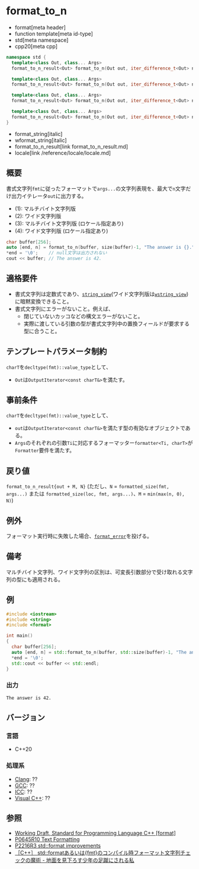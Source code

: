 # format_to_n

* format[meta header]
* function template[meta id-type]
* std[meta namespace]
* cpp20[meta cpp]

```cpp
namespace std {
  template<class Out, class... Args>
  format_to_n_result<Out> format_to_n(Out out, iter_difference_t<Out> n, format_string<Args...> fmt, const Args&... args); // (1)

  template<class Out, class... Args>
  format_to_n_result<Out> format_to_n(Out out, iter_difference_t<Out> n, wformat_string<Args...> fmt, const Args&... args); // (2)

  template<class Out, class... Args>
  format_to_n_result<Out> format_to_n(Out out, iter_difference_t<Out> n, const locale& loc, format_string<Args...> fmt, const Args&... args); // (3)

  template<class Out, class... Args>
  format_to_n_result<Out> format_to_n(Out out, iter_difference_t<Out> n, const locale& loc, wformat_string<Args...> fmt, const Args&... args); // (4)
}
```
* format_string[italic]
* wformat_string[italic]
* format_to_n_result[link format_to_n_result.md]
* locale[link /reference/locale/locale.md]

## 概要

書式文字列`fmt`に従ったフォーマットで`args...`の文字列表現を、最大で`n`文字だけ出力イテレータ`out`に出力する。

* (1): マルチバイト文字列版
* (2): ワイド文字列版
* (3): マルチバイト文字列版 (ロケール指定あり)
* (4): ワイド文字列版 (ロケール指定あり)

```cpp
char buffer[256];
auto [end, n] = format_to_n(buffer, size(buffer)-1, "The answer is {}.", 42);
*end = '\0';    // null文字は出力されない
cout << buffer; // The answer is 42.
```

## 適格要件

* 書式文字列は定数式であり、[`string_view`](/reference/string_view/basic_string_view.md)(ワイド文字列版は[`wstring_view`](/reference/string_view/basic_string_view.md))に暗黙変換できること。
* 書式文字列にエラーがないこと。例えば、
    * 閉じていないカッコなどの構文エラーがないこと。
    * 実際に渡している引数の型が書式文字列中の置換フィールドが要求する型に合うこと。

## テンプレートパラメータ制約

`charT`を`decltype(fmt)::value_type`として、

* `Out`は`OutputIterator<const charT&>`を満たす。

## 事前条件

`charT`を`decltype(fmt)::value_type`として、

* `out`は`OutputIterator<const charT&>`を満たす型の有効なオブジェクトである。
* `Args`のそれぞれの引数`Ti`に対応するフォーマッター`formatter<Ti, charT>`が`Formatter`要件を満たす。

## 戻り値

`format_to_n_result{out + M, N}` (ただし、`N` = `formatted_size(fmt, args...)` または `formatted_size(loc, fmt, args...)`、`M` = `min(max(n, 0), N)`)

## 例外

フォーマット実行時に失敗した場合、[`format_error`](format_error.md)を投げる。

## 備考

マルチバイト文字列、ワイド文字列の区別は、可変長引数部分で受け取れる文字列の型にも適用される。

## 例
```cpp example
#include <iostream>
#include <string>
#include <format>

int main()
{
  char buffer[256];
  auto [end, n] = std::format_to_n(buffer, std::size(buffer)-1, "The answer is {}.", 42);
  *end = '\0';
  std::cout << buffer << std::endl;
}
```

### 出力
```
The answer is 42.
```

## バージョン
### 言語
- C++20

### 処理系
- [Clang](/implementation.md#clang): ??
- [GCC](/implementation.md#gcc): ??
- [ICC](/implementation.md#icc): ??
- [Visual C++](/implementation.md#visual_cpp): ??

## 参照

* [Working Draft, Standard for Programming Language C++ [format]](https://timsong-cpp.github.io/cppwp/format)
* [P0645R10 Text Formatting](http://www.open-std.org/jtc1/sc22/wg21/docs/papers/2019/p0645r10.html)
* [P2216R3 std::format improvements](http://www.open-std.org/jtc1/sc22/wg21/docs/papers/2021/p2216r3.html)
* [［C++］ std::formatあるいは{fmt}のコンパイル時フォーマット文字列チェックの魔術 - 地面を見下ろす少年の足蹴にされる私](https://onihusube.hatenablog.com/entry/2021/07/01/195912)
